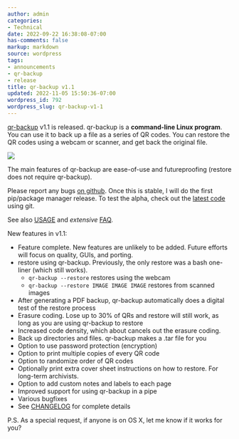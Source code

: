 ```yaml
---
author: admin
categories:
- Technical
date: 2022-09-22 16:38:08-07:00
has-comments: false
markup: markdown
source: wordpress
tags:
- announcements
- qr-backup
- release
title: qr-backup v1.1
updated: 2022-11-05 15:50:36-07:00
wordpress_id: 792
wordpress_slug: qr-backup-v1-1
---
```

[qr-backup](https://github.com/za3k/qr-backup) v1.1 is released. qr-backup is a **command-line Linux program**. You can use it to back up a file as a series of QR codes. You can restore the QR codes using a webcam or scanner, and get back the original file.

[![](../wp-content/uploads/2022/09/image-1024x614.png)](../wp-content/uploads/2022/09/image.png)

The main features of qr-backup are ease-of-use and futureproofing (restore does not require qr-backup).

Please report any bugs [on github](https://github.com/za3k/qr-backup/issues). Once this is stable, I will do the first pip/package manager release. To test the alpha, check out the [latest code](https://github.com/za3k/qr-backup) using git.

See also [USAGE](https://github.com/za3k/qr-backup/blob/master/docs/USAGE.md) and *extensive* [FAQ](https://github.com/za3k/qr-backup/blob/master/docs/FAQ.md).

New features in v1.1:

-   Feature complete. New features are unlikely to be added. Future efforts will focus on quality, GUIs, and porting.
-   restore using qr-backup. Previously, the only restore was a bash one-liner (which still works).
    -   `qr-backup --restore` restores using the webcam
    -   `qr-backup --restore IMAGE IMAGE IMAGE` restores from scanned images
-   After generating a PDF backup, qr-backup automatically does a digital test of the restore process
-   Erasure coding. Lose up to 30% of QRs and restore will still work, as long as you are using qr-backup to restore
-   Increased code density, which about cancels out the erasure coding.
-   Back up directories and files. qr-backup makes a .tar file for you
-   Option to use password protection (encryption)
-   Option to print multiple copies of every QR code
-   Option to randomize order of QR codes
-   Optionally print extra cover sheet instructions on how to restore. For long-term archivists.
-   Option to add custom notes and labels to each page
-   Improved support for using qr-backup in a pipe
-   Various bugfixes
-   See [CHANGELOG](https://github.com/za3k/qr-backup/blob/master/CHANGELOG) for complete details

P.S. As a special request, if anyone is on OS X, let me know if it works for you?
